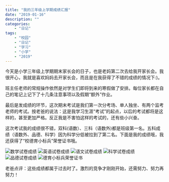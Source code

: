 ```yaml
---
title: "我的三年级上学期成绩汇报"
date: "2019-01-16"
description: ""
categories:
    - "日记"
tags:
    - "校园"
    - "日记"
    - "学习"
    - "小学"
    - "2019"
---
```


今天是小学三年级上学期期末家长会的日子，也是老妈第二次去给我开家长会。我很开心，我就是喜欢妈妈去开家长会，而且是在我获得了不错的成绩的情况下:)。

班主任老师的常规操作依然是对学生们即将到来的寒假做了安排。每位家长都在自己的笔记上记下了十几条注意事项以及假期“额外”作业。

最后是发成绩的环节，这次期末考试是我们第一次分考场、单人独坐、有两个监考老师的考试。按老爸的说法：这是我学习生涯“考试”的起点，以后的考试都将是这样的，甚至更加严格。反正我是不害怕这样的考试的，还有些小兴奋。

这次考试我的成绩很不错，双科(语数）、三科（语数外)都是班级第一名。五科成绩（语数外、品德、科学）因为科学分低被拉到了第二名。下面是我的成绩哦，我还获得了“校德育小标兵”荣誉证书哦。

![数学试卷成绩](http://image.tonybai.com/img/201901/diary_20190116_1.jpg)
![英语试卷成绩](http://image.tonybai.com/img/201901/diary_20190116_2.jpg)
![语文试卷成绩](http://image.tonybai.com/img/201901/diary_20190116_3.jpg)
![科学试卷成绩](http://image.tonybai.com/img/201901/diary_20190116_4.jpg)
![品德试卷成绩](http://image.tonybai.com/img/201901/diary_20190116_5.jpg)
![德育小标兵荣誉证书](http://image.tonybai.com/img/201901/diary_20190116_6.jpg)

老爸点评：这些成绩都属于过去时了。激烈的竞争才刚刚开始，还需努力、努力再努力！

